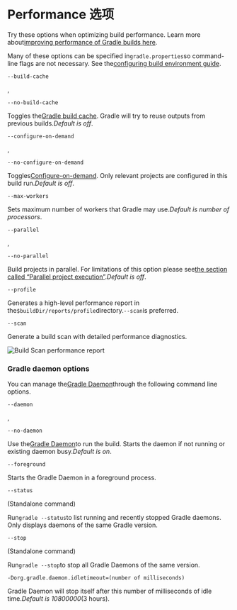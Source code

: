 # Performance 选项

Try these options when optimizing build performance. Learn more about[improving performance of Gradle builds here](https://guides.gradle.org/performance/).

Many of these options can be specified in`gradle.properties`so command-line flags are not necessary. See the[configuring build environment guide](https://docs.gradle.org/current/userguide/build_environment.html#sec:gradle_configuration_properties).

`--build-cache`

,

`--no-build-cache`

Toggles the[Gradle build cache](https://docs.gradle.org/current/userguide/build_cache.html). Gradle will try to reuse outputs from previous builds._Default is off_.

`--configure-on-demand`

,

`--no-configure-on-demand`

Toggles[Configure-on-demand](https://docs.gradle.org/current/userguide/multi_project_builds.html#sec:configuration_on_demand). Only relevant projects are configured in this build run._Default is off_.

`--max-workers`

Sets maximum number of workers that Gradle may use._Default is number of processors_.

`--parallel`

,

`--no-parallel`

Build projects in parallel. For limitations of this option please see[the section called “Parallel project execution”](https://docs.gradle.org/current/userguide/multi_project_builds.html#sec:parallel_execution)._Default is off_.

`--profile`

Generates a high-level performance report in the`$buildDir/reports/profile`directory.`--scan`is preferred.

`--scan`

Generate a build scan with detailed performance diagnostics.

![](https://docs.gradle.org/current/userguide/img/gradle-core-test-build-scan-performance.png "Build Scan performance report")

### Gradle daemon options

You can manage the[Gradle Daemon](https://docs.gradle.org/current/userguide/gradle_daemon.html)through the following command line options.

`--daemon`

,

`--no-daemon`

Use the[Gradle Daemon](https://docs.gradle.org/current/userguide/gradle_daemon.html)to run the build. Starts the daemon if not running or existing daemon busy._Default is on_.

`--foreground`

Starts the Gradle Daemon in a foreground process.

`--status`

\(Standalone command\)

Run`gradle --status`to list running and recently stopped Gradle daemons. Only displays daemons of the same Gradle version.

`--stop`

\(Standalone command\)

Run`gradle --stop`to stop all Gradle Daemons of the same version.

`-Dorg.gradle.daemon.idletimeout=(number of milliseconds)`

Gradle Daemon will stop itself after this number of milliseconds of idle time._Default is 10800000_\(3 hours\).

